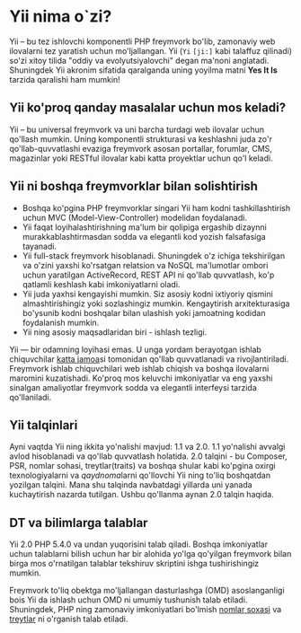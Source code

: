 Yii nima o`zi?
==============

Yii – bu tez ishlovchi komponentli PHP freymvork bo'lib, zamonaviy web ilovalarni tez yaratish uchun mo'ljallangan. Yii (`Yi` `[ji:]` kabi talaffuz qilinadi) so'zi xitoy tilida "oddiy va evolyutsiyalovchi" degan ma'noni anglatadi. Shuningdek Yii akronim sifatida qaralganda uning yoyilma matni **Yes It Is** tarzida qaralishi ham mumkin!


Yii ko'proq qanday masalalar uchun mos keladi?
----------------------------------------------

Yii – bu universal freymvork va uni barcha turdagi web ilovalar uchun qo'llash mumkin. Uning komponentli strukturasi va keshlashni juda zo'r qo'llab-quvvatlashi evaziga freymvork asosan portallar, forumlar, CMS, magazinlar yoki RESTful ilovalar kabi katta proyektlar uchun qo'l keladi.


Yii ni boshqa freymvorklar bilan solishtirish
---------------------------------------------

- Boshqa ko'pgina PHP freymvorklar singari Yii ham kodni tashkillashtirish uchun MVC (Model-View-Controller) modelidan foydalanadi.
- Yii faqat loyihalashtirishning ma'lum bir qolipiga ergashib dizaynni murakkablashtirmasdan sodda va elegantli kod yozish falsafasiga tayanadi.
- Yii full-stack freymvork hisoblanadi. Shuningdek o'z ichiga tekshirilgan va o'zini yaxshi ko'rsatgan relatsion va NoSQL ma'lumotlar ombori uchun yaratilgan ActiveRecord, REST API ni qo'llab quvvatlash, ko'p qatlamli keshlash kabi imkoniyatlarni oladi.
- Yii juda yaxhsi kengayishi mumkin. Siz asosiy kodni ixtiyoriy qismini almashtirishingiz yoki sozlashingiz mumkin. Kengaytirish arxitekturasiga bo'ysunib kodni boshqalar bilan ulashish yoki jamoatning kodidan foydalanish mumkin.
- Yii ning asosiy maqsadlaridan biri - ishlash tezligi.

Yii — bir odamning loyihasi emas. U unga yordam berayotgan ishlab chiquvchilar [katta jamoa][about_yii]si  tomonidan qo'llab quvvatlanadi va rivojlantiriladi. Freymvork ishlab chiquvchilari web ishlab chiqish va boshqa ilovalarni maromini kuzatishadi. Ko'proq mos keluvchi imkoniyatlar va eng yaxshi sinalgan amaliyotlar freymvork sodda va elegantli interfeysi tarzida qo'llaniladi.

[about_yii]: http://www.yiiframework.com/about/

Yii talqinlari
--------------

Ayni vaqtda Yii ning ikkita yo'nalishi mavjud: 1.1 va 2.0. 1.1 yo'nalishi avvalgi avlod hisoblanadi va qo'llab quvvatlash holatida. 2.0 talqini - bu Composer, PSR, nomlar sohasi, treytlar(traits) va boshqa shular kabi ko'pgina oxirgi texnologiyalarni va *qaydnoma*larni qo'llovchi Yii ning to'liq boshqatdan yozilgan talqini. Mana shu talqinda navbatdagi yillarda uni yanada kuchaytirish nazarda tutilgan. Ushbu qo'llanma aynan 2.0 talqin haqida.


DT va bilimlarga talablar
-------------------------

Yii 2.0 PHP 5.4.0 va undan yuqorisini talab qiladi. Boshqa imkoniyatlar uchun talablarni bilish uchun har bir alohida yo'lga qo'yilgan freymvork bilan birga mos o'rnatilgan talablar tekshiruv skriptini ishga tushirishingiz mumkin.

Freymvork to'liq obektga mo'ljallangan dasturlashga (OMD) asoslanganligi bois Yii da ishlash uchun OMD ni umumiy tushunish talab etiladi. Shuningdek, PHP ning zamonaviy imkoniyatlari bo'lmish [nomlar soxasi](https://secure.php.net/manual/ru/language.namespaces.php) va [treytlar](https://secure.php.net/manual/ru/language.oop5.traits.php) ni o'rganish talab etiladi.

